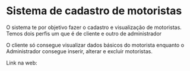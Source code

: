 <h1> Sistema de cadastro de motoristas </h1>



O sistema te por objetivo fazer o cadastro e visualização de motoristas. Temos dois perfis um que é de cliente e outro de administrador

O cliente só consegue visualizar dados básicos do motorista enquanto o Administrador consegue inserir, alterar e excluir motoristas. 

Link na web: 
